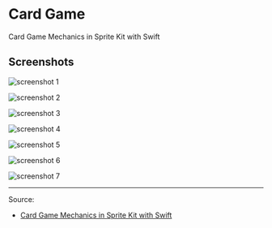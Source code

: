Card Game
==========
Card Game Mechanics in Sprite Kit with Swift 


## Screenshots

![screenshot 1](https://koenig-media.raywenderlich.com/uploads/2014/07/MoveCardsNoClip.gif)

![screenshot 2](https://koenig-media.raywenderlich.com/uploads/2014/07/MoveCardsPickupDrop.gif)


![screenshot 3](https://koenig-media.raywenderlich.com/uploads/2014/07/CardWiggleX.gif)

![screenshot 4](https://koenig-media.raywenderlich.com/uploads/2014/07/CardWiggleRotation.gif)

![screenshot 5](https://koenig-media.raywenderlich.com/uploads/2014/07/CardFlipNoAnim.gif)

![screenshot 6](https://koenig-media.raywenderlich.com/uploads/2014/07/CardFlipWithAnim.gif)

![screenshot 7](https://koenig-media.raywenderlich.com/uploads/2014/07/CardEnlargeAnim.gif)

---
Source: 

- [Card Game Mechanics in Sprite Kit with Swift](https://www.raywenderlich.com/125046/card-game-mechanics-in-sprite-kit-with-swift)
